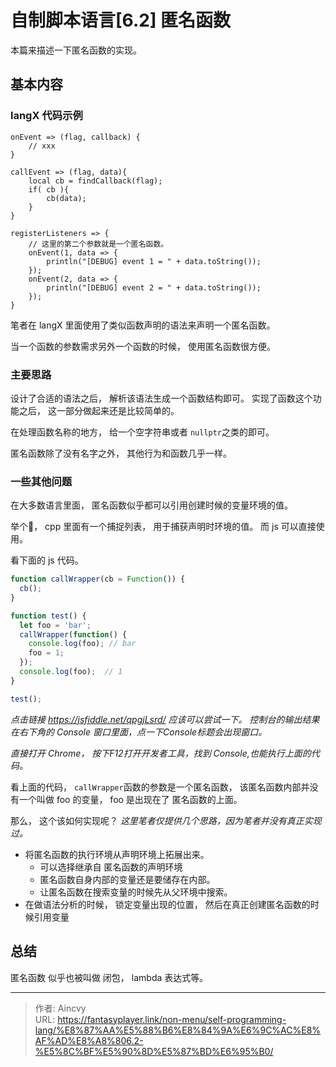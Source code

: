 # 自制脚本语言[6.2] 匿名函数


本篇来描述一下匿名函数的实现。



## 基本内容

### langX 代码示例

```text
onEvent => (flag, callback) {
	// xxx
}

callEvent => (flag, data){
	local cb = findCallback(flag);
	if( cb ){
		cb(data);
	}
}

registerListeners => {
	// 这里的第二个参数就是一个匿名函数。
	onEvent(1, data => {
		println("[DEBUG] event 1 = " + data.toString());
	});
	onEvent(2, data => {
		println("[DEBUG] event 2 = " + data.toString());
	});
}
```

笔者在 langX 里面使用了类似函数声明的语法来声明一个匿名函数。 

当一个函数的参数需求另外一个函数的时候， 使用匿名函数很方便。

### 主要思路

设计了合适的语法之后， 解析该语法生成一个函数结构即可。  实现了函数这个功能之后， 这一部分做起来还是比较简单的。 

在处理函数名称的地方， 给一个空字符串或者 `nullptr`之类的即可。 

匿名函数除了没有名字之外， 其他行为和函数几乎一样。  

### 一些其他问题

在大多数语言里面， 匿名函数似乎都可以引用创建时候的变量环境的值。

举个🌰， cpp 里面有一个捕捉列表， 用于捕获声明时环境的值。 而 js 可以直接使用。 

看下面的 js 代码。

```javascript
function callWrapper(cb = Function()) {
  cb();
}

function test() {
  let foo = 'bar';
  callWrapper(function() {
    console.log(foo); // bar
    foo = 1;
  });
  console.log(foo);  // 1
}

test();
```

*点击链接 https://jsfiddle.net/qpgjLsrd/ 应该可以尝试一下。 控制台的输出结果在右下角的 Console 窗口里面，点一下Console标题会出现窗口。*

*直接打开 Chrome， 按下F12打开开发者工具，找到 Console,也能执行上面的代码。*

看上面的代码， `callWrapper`函数的参数是一个匿名函数， 该匿名函数内部并没有一个叫做 foo 的变量， foo 是出现在了 匿名函数的上面。

那么， 这个该如何实现呢？  *这里笔者仅提供几个思路，因为笔者并没有真正实现过。*

- 将匿名函数的执行环境从声明环境上拓展出来。 
  - 可以选择继承自 匿名函数的声明环境
  - 匿名函数自身内部的变量还是要储存在内部。
  - 让匿名函数在搜索变量的时候先从父环境中搜索。
- 在做语法分析的时候， 锁定变量出现的位置， 然后在真正创建匿名函数的时候引用变量



## 总结

匿名函数 似乎也被叫做 闭包， lambda 表达式等。 


---

> 作者: Aincvy  
> URL: https://fantasyplayer.link/non-menu/self-programming-lang/%E8%87%AA%E5%88%B6%E8%84%9A%E6%9C%AC%E8%AF%AD%E8%A8%806.2-%E5%8C%BF%E5%90%8D%E5%87%BD%E6%95%B0/  

